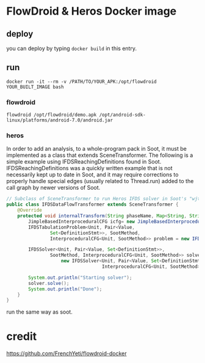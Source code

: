 # FlowDroid & Heros Docker image
## deploy
you can deploy by typing `docker build` in this entry.
## run
`docker run -it --rm -v /PATH/TO/YOUR_APK:/opt/flowdroid YOUR_BUILT_IMAGE bash`
### flowdroid
`flowdroid /opt/flowdroid/demo.apk /opt/android-sdk-linux/platforms/android-7.0/android.jar`

### heros
In order to add an analysis, to a whole-program pack in Soot, it must be implemented as a class that extends SceneTransformer. The following is a simple example using IFDSReachingDefinitions found in Soot. IFDSReachingDefinitions was a quickly written example that is not necessarily kept up to date in Soot, and it may require corrections to properly handle special edges (usually related to Thread.run) added to the call graph by newer versions of Soot.
```java
// Subclass of SceneTransformer to run Heros IFDS solver in Soot's "wjtp" pack
public class IFDSDataFlowTransformer extends SceneTransformer {
    @Override
    protected void internalTransform(String phaseName, Map<String, String> options) {
        JimpleBasedInterproceduralCFG icfg= new JimpleBasedInterproceduralCFG();
        IFDSTabulationProblem<Unit, Pair<Value, 
                Set<DefinitionStmt>>, SootMethod, 
                InterproceduralCFG<Unit, SootMethod>> problem = new IFDSReachingDefinitions(icfg);

        IFDSSolver<Unit, Pair<Value, Set<DefinitionStmt>>, 
                SootMethod, InterproceduralCFG<Unit, SootMethod>> solver = 
                    new IFDSSolver<Unit, Pair<Value, Set<DefinitionStmt>>, SootMethod, 
                                   InterproceduralCFG<Unit, SootMethod>>(problem);

        System.out.println("Starting solver");
        solver.solve();
        System.out.println("Done");
    }
}
```
run the same way as soot.

# credit
https://github.com/FrenchYeti/flowdroid-docker